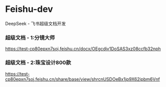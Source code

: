 # Feishu-dev
DeepSeek - 飞书超级文档开发

### 超级文档 - 1:分镜大师
https://test-cp80epxn7soj.feishu.cn/docx/OEgcdjv1DoSAS3xz08ccfb32nph

### 超级文档 - 2:珠宝设计800款
https://test-cp80epxn7soj.feishu.cn/share/base/view/shrcnUSDOeBx1jp9X62ipbm6Vnf
